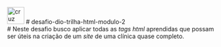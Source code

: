 <img src="https://www.pngkey.com/png/full/6-60004_plus-sign-images-clipart-best-2hluoq-clipart-red.png" width="40" alt="cruz vermelha">
# desafio-dio-trilha-html-modulo-2
<br>
# Neste desafio busco aplicar todas as <i>tags html</i> aprendidas que possam ser úteis na criação de um <i>site</i> de uma clínica quase completo.
